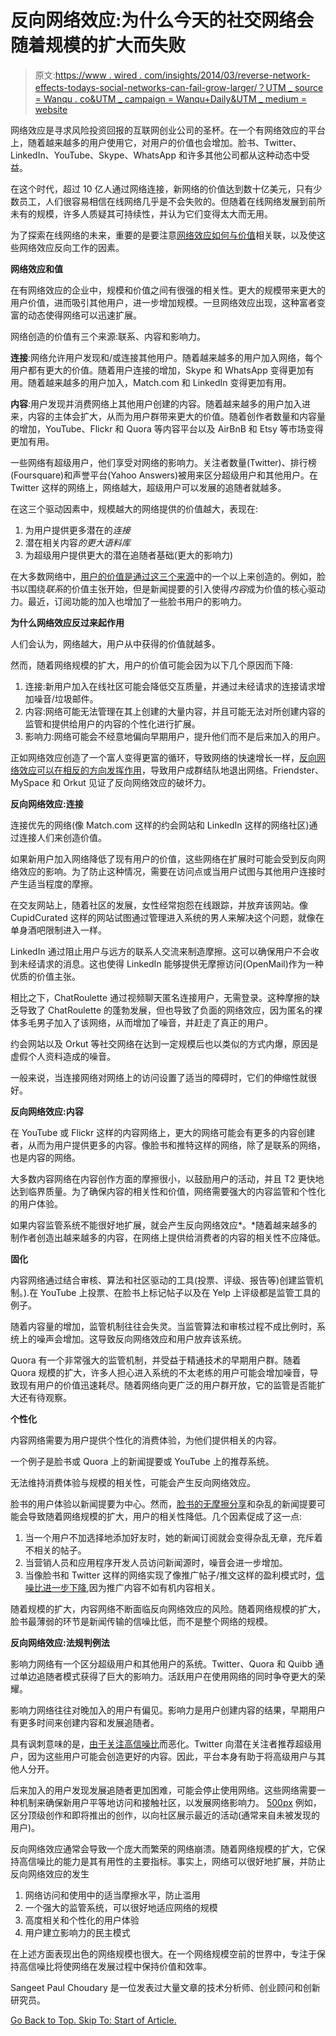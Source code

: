 # 反向网络效应:为什么今天的社交网络会随着规模的扩大而失败

> 原文:[https://www . wired . com/insights/2014/03/reverse-network-effects-todays-social-networks-can-fail-grow-larger/？UTM _ source = Wanqu . co&UTM _ campaign = Wanqu+Daily&UTM _ medium = website](https://www.wired.com/insights/2014/03/reverse-network-effects-todays-social-networks-can-fail-grow-larger/?utm_source=wanqu.co&utm_campaign=Wanqu+Daily&utm_medium=website)



网络效应是寻求风险投资回报的互联网创业公司的圣杯。在一个有网络效应的平台上，随着越来越多的用户使用它，对用户的价值也会增加。脸书、Twitter、LinkedIn、YouTube、Skype、WhatsApp 和许多其他公司都从这种动态中受益。

在这个时代，超过 10 亿人通过网络连接，新网络的价值达到数十亿美元，只有少数员工，人们很容易相信在线网络几乎是不会失败的。但随着在线网络发展到前所未有的规模，许多人质疑其可持续性，并认为它们变得太大而无用。

为了探索在线网络的未来，重要的是要注意[网络效应如何与价值](http://platformed.info/network-effects/)相关联，以及使这些网络效应反向工作的因素。

**网络效应和值**

在有网络效应的企业中，规模和价值之间有很强的相关性。更大的规模带来更大的用户价值，进而吸引其他用户，进一步增加规模。一旦网络效应出现，这种富者变富的动态使得网络可以迅速扩展。

网络创造的价值有三个来源:联系、内容和影响力。

**连接**:网络允许用户发现和/或连接其他用户。随着越来越多的用户加入网络，每个用户都有更大的价值。随着用户连接的增加，Skype 和 WhatsApp 变得更加有用。随着越来越多的用户加入，Match.com 和 LinkedIn 变得更加有用。

**内容**:用户发现并消费网络上其他用户创建的内容。随着越来越多的用户加入进来，内容的主体会扩大，从而为用户群带来更大的价值。随着创作者数量和内容量的增加，YouTube、Flickr 和 Quora 等内容平台以及 AirBnB 和 Etsy 等市场变得更加有用。

一些网络有超级用户，他们享受对网络的影响力。关注者数量(Twitter)、排行榜(Foursquare)和声誉平台(Yahoo Answers)被用来区分超级用户和其他用户。在 Twitter 这样的网络上，网络越大，超级用户可以发展的追随者就越多。

在这三个驱动因素中，规模越大的网络提供的价值越大，表现在:

1.  为用户提供更多潜在的*连接*
2.  潜在相关内容*的更大语料库*
3.  为超级用户提供更大的潜在追随者基础(更大的影响力)

在大多数网络中，[用户的价值是通过这三个来源](http://platformed.info/the-network-effect-playbook-social-products-win-with-utility-not-invites/)中的一个以上来创造的。例如，脸书以围绕*联系*的价值主张开始，但是新闻提要的引入使得*内容*成为价值的核心驱动力。最近，订阅功能的加入也增加了一些脸书用户的影响力。

**为什么网络效应反过来起作用**

人们会认为，网络越大，用户从中获得的价值就越多。

然而，随着网络规模的扩大，用户的价值可能会因为以下几个原因而下降:

1.  连接:新用户加入在线社区可能会降低交互质量，并通过未经请求的连接请求增加噪音/垃圾邮件。
2.  内容:网络可能无法管理在其上创建的大量内容，并且可能无法对所创建内容的监管和提供给用户的内容的个性化进行扩展。
3.  影响力:网络可能会不经意地偏向早期用户，提升他们而不是后来加入的用户。

正如网络效应创造了一个富人变得更富的循环，导致网络的快速增长一样，[反向网络效应可以在相反的方向发挥作用](http://platformed.info/scaling-challenges-online-platform/)，导致用户成群结队地退出网络。Friendster、MySpace 和 Orkut 见证了反向网络效应的破坏力。

**反向网络效应:连接**

连接优先的网络(像 Match.com 这样的约会网站和 LinkedIn 这样的网络社区)通过连接人们来创造价值。

如果新用户加入网络降低了现有用户的价值，这些网络在扩展时可能会受到反向网络效应的影响。为了防止这种情况，需要在访问点或当用户试图与其他用户连接时产生适当程度的摩擦。

在交友网站上，随着社区的发展，女性经常抱怨在线跟踪，并放弃该网站。像 CupidCurated 这样的网站试图通过管理进入系统的男人来解决这个问题，就像在单身酒吧限制进入一样。

LinkedIn 通过阻止用户与远方的联系人交流来制造摩擦。这可以确保用户不会收到未经请求的消息。这也使得 LinkedIn 能够提供无摩擦访问(OpenMail)作为一种优质的价值主张。

相比之下，ChatRoulette 通过视频聊天匿名连接用户，无需登录。这种摩擦的缺乏导致了 ChatRoulette 的蓬勃发展，但也导致了负面的网络效应，因为匿名的裸体多毛男子加入了该网络，从而增加了噪音，并赶走了真正的用户。

约会网站以及 Orkut 等社交网络在达到一定规模后也以类似的方式内爆，原因是虚假个人资料造成的噪音。

一般来说，当连接网络对网络上的访问设置了适当的障碍时，它们的伸缩性就很好。

**反向网络效应:内容**

在 YouTube 或 Flickr 这样的内容网络上，更大的网络可能会有更多的内容创建者，从而为用户提供更多的内容。像脸书和推特这样的网络，除了是联系的网络，也是内容的网络。

大多数内容网络在内容创作方面的摩擦很小，以鼓励用户的活动，并且 T2 更快地达到临界质量。为了确保内容的相关性和价值，网络需要强大的内容监管和个性化的用户体验。

如果内容监管系统不能很好地扩展，就会产生反向网络效应*。*随着越来越多的制作者创造出越来越多的内容，在网络上提供给消费者的内容的相关性不应降低。

**固化**

内容网络通过结合审核、算法和社区驱动的工具(投票、评级、报告等)创建监管机制。).在 YouTube 上投票、在脸书上标记帖子以及在 Yelp 上评级都是监管工具的例子。

随着内容量的增加，监管机制往往会失灵。当监管算法和审核过程不成比例时，系统上的噪声会增加。这导致反向网络效应和用户放弃该系统。

Quora 有一个非常强大的监管机制，并受益于精通技术的早期用户群。随着 Quora 规模的扩大，许多人担心进入系统的不太老练的用户可能会增加噪音，导致现有用户的价值迅速耗尽。随着网络向更广泛的用户群开放，它的监管是否能扩大还有待观察。

**个性化**

内容网络需要为用户提供个性化的消费体验，为他们提供相关的内容。

一个例子是脸书或 Quora 上的新闻提要或 YouTube 上的推荐系统。

无法维持消费体验与规模的相关性，可能会产生反向网络效应。

脸书的用户体验以新闻提要为中心。然而，[脸书的无摩擦分享](http://readwrite.com/2011/11/21/why_i_shut_off_facebooks_spotify_integration)和杂乱的新闻提要可能会导致随着网络规模的扩大，用户的相关性降低。几个因素促成了这一点:

1.  当一个用户不加选择地添加好友时，她的新闻订阅就会变得杂乱无章，充斥着不相关的帖子。
2.  当营销人员和应用程序开发人员访问新闻源时，噪音会进一步增加。
3.  当像脸书和 Twitter 这样的网络实现了像推广帖子/推文这样的盈利模式时，[信噪比进一步下降](http://platformed.info/promoted-tweet-facebook-twitter-social-network-revenue-model/),因为推广内容不如有机内容相关。

随着规模的扩大，内容网络不断面临反向网络效应的风险。随着网络规模的扩大，脸书最薄弱的环节是新闻传输的信噪比低，而不是整个网络的规模。

**反向网络效应:法规判例法**

影响力网络有一个区分超级用户和其他用户的系统。Twitter、Quora 和 Quibb 通过单边追随者模式获得了巨大的影响力。活跃用户在使用网络的同时争夺更大的荣耀。

影响力网络往往对晚加入的用户有偏见。影响力是用户创建内容的结果，早期用户有更多时间来创建内容和发展追随者。

具有讽刺意味的是，[由于关注高信噪比](http://platformed.info/twitter-ecosystem-developers-reverse-network-effects/)而恶化。Twitter 向潜在关注者推荐超级用户，因为这些用户可能会创造更好的内容。因此，平台本身有助于将高级用户与其他人分开。

后来加入的用户发现发展追随者更加困难，可能会停止使用网络。这些网络需要一种机制来确保新用户平等地访问和接触社区，以发展网络影响力。 [500px](http://500px.com/) 例如，区分顶级创作和即将推出的创作，以向社区展示最近的活动(通常来自未被发现的用户)。

反向网络效应通常会导致一个庞大而繁荣的网络崩溃。随着网络规模的扩大，它保持高信噪比的能力是其有用性的主要指标。事实上，网络可以很好地扩展，并防止反向网络效应的发生

1.  网络访问和使用中的适当摩擦水平，防止滥用
2.  一个强大的监管系统，可以很好地适应网络的规模
3.  高度相关和个性化的用户体验
4.  用户建立影响力的民主模式

在上述方面表现出色的网络规模也很大。在一个网络规模空前的世界中，专注于保持高信噪比将使网络在发展过程中保持价值和效率。

Sangeet Paul Choudary 是一位发表过大量文章的技术分析师、创业顾问和创新研究员。

[Go Back to Top. Skip To: Start of Article.](#start-of-content)
